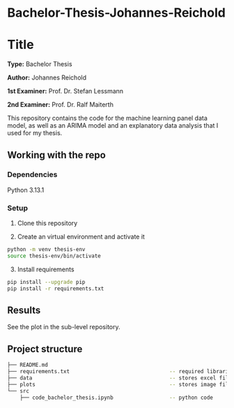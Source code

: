 # Bachelor-Thesis-Johannes-Reichold
# Title

**Type:** Bachelor Thesis

**Author:** Johannes Reichold

**1st Examiner:** Prof. Dr. Stefan Lessmann 

**2nd Examiner:** Prof. Dr. Ralf Maiterth

This repository contains the code for the machine learning panel data model, as well as an ARIMA model and an explanatory data analysis that I used for my thesis.

## Working with the repo

### Dependencies

Python 3.13.1

### Setup

1. Clone this repository

2. Create an virtual environment and activate it
```bash
python -m venv thesis-env
source thesis-env/bin/activate
```

3. Install requirements
```bash
pip install --upgrade pip
pip install -r requirements.txt
```

## Results

See the plot in the sub-level repository.

## Project structure

```bash
├── README.md
├── requirements.txt                                -- required libraries
├── data                                            -- stores excel file 
├── plots                                           -- stores image files
└── src
    ├── code_bachelor_thesis.ipynb                  -- python code
                  
```
